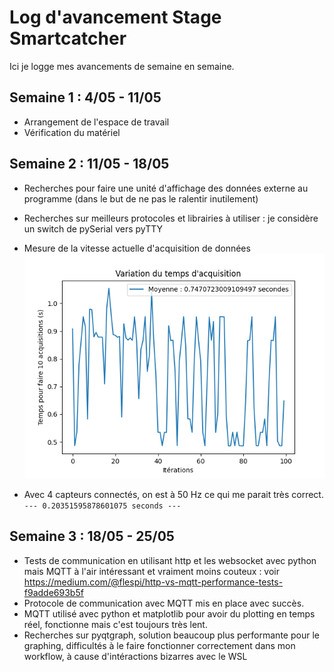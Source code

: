 # Log d'avancement Stage Smartcatcher

Ici je logge mes avancements de semaine en semaine.

## Semaine 1 : 4/05 - 11/05

* Arrangement de l'espace de travail
* Vérification du matériel

## Semaine 2 : 11/05 - 18/05

* Recherches pour faire une unité d'affichage des données externe au programme (dans le but de ne pas le ralentir inutilement)
* Recherches sur meilleurs protocoles et librairies à utiliser : je considère un switch de pySerial vers pyTTY

* Mesure de la vitesse actuelle d'acquisition de données
![frequency plot](frequency_plot.png)
* Avec 4 capteurs connectés, on est à 50 Hz ce qui me parait très correct.
  `--- 0.20351595878601075 seconds ---` 


## Semaine 3 : 18/05 - 25/05

* Tests de communication en utilisant http et les websocket avec python mais MQTT à l'air intéressant et vraiment moins couteux : voir https://medium.com/@flespi/http-vs-mqtt-performance-tests-f9adde693b5f
* Protocole de communication avec MQTT mis en place avec succès.
* MQTT utilisé avec python et matplotlib pour avoir du plotting en temps réel, fonctionne mais c'est toujours très lent.
* Recherches sur pyqtgraph, solution beaucoup plus performante pour le graphing, difficultés à le faire fonctionner correctement dans mon workflow, à cause d'intéractions bizarres avec le WSL
